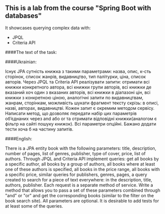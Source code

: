 ## This is a lab from the course "Spring Boot with databases"
It showcases querying complex data with:
+ JPQL
+ Criteria API

####The text of the task:

####Ukrainian:

Існує JPA сутність книжка з такими параметрами: назва, опис, к-сть сторінок, список жанрів, видавництво, тип палітурки, ціна, список авторів.
Через JPQL та Criteria API реалізувати запити: отримати всі книжки конкретного автора, всі книжки групи авторів, всі книжки де вказаний хоч один з вказаних авторів, всі книжки в діапазоні цін, всі книжки з конкретною ціною, аналогічні запити по видавництвам, жанрам, сторінкам, можливість шукати фрагмент тексту скрізь: в описі, назві, авторах, видавництві. Кожен запит є окремим методом сервісу.
Написати метод, що дозволяє передати набір цих параметрів об’єднаних через and або or та отримати відповідні книжки(аналогом є фільтр на сайті пошуку книжок). Всі параметри опційні.
Бажано додати тести хоча б на частину запитів.

####English:

There is a JPA entity book with the following parameters: title, description, number of pages, list of genres, publisher, type of cover, price, list of authors.
Through JPQL and Criteria API implement queries: get all books by a specific author, all books by a group of authors, all books where at least one of these authors is specified, all books in the price range, all books with a specific price, similar queries for publishers, genres, pages, a query created to search for a piece of text everywhere: in the description, title, authors, publisher. Each request is a separate method of service.
Write a method that allows you to pass a set of these parameters combined through "and" or "or" and get the corresponding books (similar to the filter on the book search site). All parameters are optional.
It is desirable to add tests for at least some of the queries.